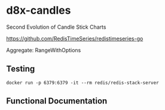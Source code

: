 # d8x-candles
Second Evolution of Candle Stick Charts


https://github.com/RedisTimeSeries/redistimeseries-go

Aggregate:
RangeWithOptions


## Testing 

```
docker run -p 6379:6379 -it --rm redis/redis-stack-server
```
## Functional Documentation
